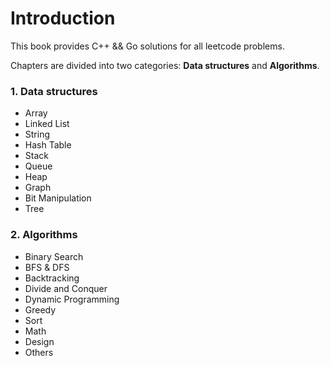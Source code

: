 # Introduction

This book provides C++ && Go solutions for all leetcode problems.

Chapters are divided into two categories: **Data structures** and **Algorithms**.

### 1. Data structures

 * Array
 * Linked List
 * String
 * Hash Table
 * Stack
 * Queue
 * Heap
 * Graph
 * Bit Manipulation
 * Tree

### 2. Algorithms

 * Binary Search
 * BFS & DFS
 * Backtracking
 * Divide and Conquer
 * Dynamic Programming
 * Greedy
 * Sort
 * Math
 * Design
 * Others